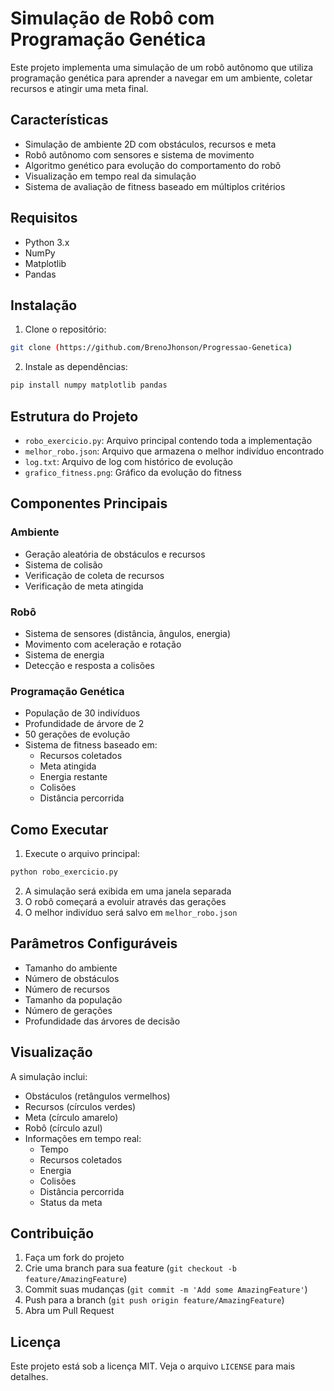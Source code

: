 # Simulação de Robô com Programação Genética

Este projeto implementa uma simulação de um robô autônomo que utiliza programação genética para aprender a navegar em um ambiente, coletar recursos e atingir uma meta final.

## Características

- Simulação de ambiente 2D com obstáculos, recursos e meta
- Robô autônomo com sensores e sistema de movimento
- Algoritmo genético para evolução do comportamento do robô
- Visualização em tempo real da simulação
- Sistema de avaliação de fitness baseado em múltiplos critérios

## Requisitos

- Python 3.x
- NumPy
- Matplotlib
- Pandas

## Instalação

1. Clone o repositório:
```bash
git clone (https://github.com/BrenoJhonson/Progressao-Genetica)
```

2. Instale as dependências:
```bash
pip install numpy matplotlib pandas
```

## Estrutura do Projeto

- `robo_exercicio.py`: Arquivo principal contendo toda a implementação
- `melhor_robo.json`: Arquivo que armazena o melhor indivíduo encontrado
- `log.txt`: Arquivo de log com histórico de evolução
- `grafico_fitness.png`: Gráfico da evolução do fitness

## Componentes Principais

### Ambiente
- Geração aleatória de obstáculos e recursos
- Sistema de colisão
- Verificação de coleta de recursos
- Verificação de meta atingida

### Robô
- Sistema de sensores (distância, ângulos, energia)
- Movimento com aceleração e rotação
- Sistema de energia
- Detecção e resposta a colisões

### Programação Genética
- População de 30 indivíduos
- Profundidade de árvore de 2
- 50 gerações de evolução
- Sistema de fitness baseado em:
  - Recursos coletados
  - Meta atingida
  - Energia restante
  - Colisões
  - Distância percorrida

## Como Executar

1. Execute o arquivo principal:
```bash
python robo_exercicio.py
```

2. A simulação será exibida em uma janela separada
3. O robô começará a evoluir através das gerações
4. O melhor indivíduo será salvo em `melhor_robo.json`

## Parâmetros Configuráveis

- Tamanho do ambiente
- Número de obstáculos
- Número de recursos
- Tamanho da população
- Número de gerações
- Profundidade das árvores de decisão

## Visualização

A simulação inclui:
- Obstáculos (retângulos vermelhos)
- Recursos (círculos verdes)
- Meta (círculo amarelo)
- Robô (círculo azul)
- Informações em tempo real:
  - Tempo
  - Recursos coletados
  - Energia
  - Colisões
  - Distância percorrida
  - Status da meta

## Contribuição

1. Faça um fork do projeto
2. Crie uma branch para sua feature (`git checkout -b feature/AmazingFeature`)
3. Commit suas mudanças (`git commit -m 'Add some AmazingFeature'`)
4. Push para a branch (`git push origin feature/AmazingFeature`)
5. Abra um Pull Request

## Licença

Este projeto está sob a licença MIT. Veja o arquivo `LICENSE` para mais detalhes.
